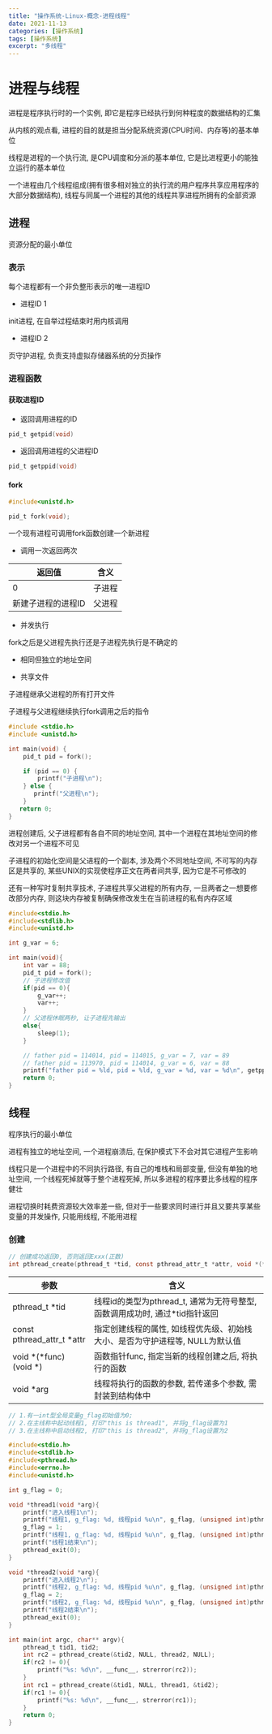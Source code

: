 ```yaml
---
title: "操作系统-Linux-概念-进程线程"
date: 2021-11-13
categories: [操作系统]
tags: [操作系统]
excerpt: "多线程"
---
```


# 进程与线程

进程是程序执行时的一个实例, 即它是程序已经执行到何种程度的数据结构的汇集

从内核的观点看, 进程的目的就是担当分配系统资源(CPU时间、内存等)的基本单位

线程是进程的一个执行流, 是CPU调度和分派的基本单位, 它是比进程更小的能独立运行的基本单位

一个进程由几个线程组成(拥有很多相对独立的执行流的用户程序共享应用程序的大部分数据结构), 线程与同属一个进程的其他的线程共享进程所拥有的全部资源

## 进程

资源分配的最小单位

### 表示

每个进程都有一个非负整形表示的唯一进程ID

- 进程ID 1

init进程, 在自举过程结束时用内核调用

- 进程ID 2

页守护进程, 负责支持虚拟存储器系统的分页操作

### 进程函数

#### 获取进程ID

- 返回调用进程的ID

```c
pid_t getpid(void)
```

- 返回调用进程的父进程ID

```c
pid_t getppid(void)
```

#### fork

```c
#include<unistd.h>

pid_t fork(void);
```

一个现有进程可调用fork函数创建一个新进程

- 调用一次返回两次

| 返回值            | 含义   |
| ---------------- | ------ |
| 0                | 子进程 |
| 新建子进程的进程ID | 父进程 |

- 并发执行

fork之后是父进程先执行还是子进程先执行是不确定的

- 相同但独立的地址空间

- 共享文件

子进程继承父进程的所有打开文件

子进程与父进程继续执行fork调用之后的指令

```c
#include <stdio.h>
#include <unistd.h>

int main(void) {
    pid_t pid = fork();

    if (pid == 0) {
        printf("子进程\n");
    } else {  
       printf("父进程\n");
    }
   return 0;
}
```

进程创建后, 父子进程都有各自不同的地址空间, 其中一个进程在其地址空间的修改对另一个进程不可见

子进程的初始化空间是父进程的一个副本, 涉及两个不同地址空间, 不可写的内存区是共享的, 某些UNIX的实现使程序正文在两者间共享, 因为它是不可修改的

还有一种写时复制共享技术, 子进程共享父进程的所有内存, 一旦两者之一想要修改部分内存, 则这块内存被复制确保修改发生在当前进程的私有内存区域

```c
#include<stdio.h>
#include<stdlib.h>
#include<unistd.h>

int g_var = 6;

int main(void){
    int var = 88;
    pid_t pid = fork();
    // 子进程修改值
    if(pid == 0){
        g_var++;
        var++;
    }
    // 父进程休眠两秒, 让子进程先输出
    else{
        sleep(1);
    }

    // father pid = 114014, pid = 114015, g_var = 7, var = 89
    // father pid = 113970, pid = 114014, g_var = 6, var = 88
    printf("father pid = %ld, pid = %ld, g_var = %d, var = %d\n", getppid(), getpid(), g_var, var);
    return 0;
}
```

## 线程

程序执行的最小单位

进程有独立的地址空间, 一个进程崩溃后, 在保护模式下不会对其它进程产生影响

线程只是一个进程中的不同执行路径, 有自己的堆栈和局部变量, 但没有单独的地址空间, 一个线程死掉就等于整个进程死掉, 所以多进程的程序要比多线程的程序健壮

进程切换时耗费资源较大效率差一些, 但对于一些要求同时进行并且又要共享某些变量的并发操作, 只能用线程, 不能用进程

### 创建

```c
// 创建成功返回0, 否则返回Exxx(正数)
int pthread_create(pthread_t *tid, const pthread_attr_t *attr, void *(*func) (void *), void *arg);
```

| 参数                       | 含义                                                                    |
| -------------------------- | ---------------------------------------------------------------------- |
| pthread_t \*tid            | 线程id的类型为pthread_t, 通常为无符号整型, 函数调用成功时, 通过*tid指针返回 |
| const pthread_attr_t *attr | 指定创建线程的属性, 如线程优先级、初始栈大小、是否为守护进程等, NULL为默认值 |
| void *(*func) (void *)     | 函数指针func, 指定当新的线程创建之后, 将执行的函数                        |
| void *arg                  | 线程将执行的函数的参数, 若传递多个参数, 需封装到结构体中                   |

```c
// 1.有一int型全局变量g_flag初始值为0;
// 2.在主线称中起动线程1, 打印"this is thread1", 并将g_flag设置为1
// 3.在主线称中启动线程2, 打印"this is thread2", 并将g_flag设置为2

#include<stdio.h>
#include<stdlib.h>
#include<pthread.h>
#include<errno.h>
#include<unistd.h>

int g_flag = 0;

void *thread1(void *arg){
    printf("进入线程1\n");
    printf("线程1, g_flag: %d, 线程pid %u\n", g_flag, (unsigned int)pthread_self());
    g_flag = 1;
    printf("线程1, g_flag: %d, 线程pid %u\n", g_flag, (unsigned int)pthread_self());
    printf("线程1结束\n");
    pthread_exit(0);
}

void *thread2(void *arg){
    printf("进入线程2\n");
    printf("线程2, g_flag: %d, 线程pid %u\n", g_flag, (unsigned int)pthread_self());
    g_flag = 2;
    printf("线程2, g_flag: %d, 线程pid %u\n", g_flag, (unsigned int)pthread_self());
    printf("线程2结束\n");
    pthread_exit(0);
}

int main(int argc, char** argv){
    pthread_t tid1, tid2;
    int rc2 = pthread_create(&tid2, NULL, thread2, NULL);
    if(rc2 != 0){
        printf("%s: %d\n", __func__, strerror(rc2));
    }
    int rc1 = pthread_create(&tid1, NULL, thread1, &tid2);
    if(rc1 != 0){
        printf("%s: %d\n", __func__, strerror(rc1));
    }
    return 0;
}
```

